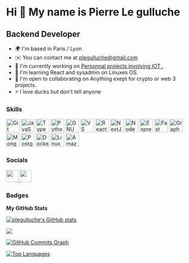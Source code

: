 Hi 👋 My name is Pierre Le gulluche
===================================

Backend Developer
-----------------

*   🌍  I'm based in Paris / Lyon
*   ✉️  You can contact me at [plegulluche@gmail.com](mailto:plegulluche@gmail.com)
*   🚀  I'm currently working on [Personnal projects involving IOT .](http://perso.com)
*   🧠  I'm learning React and sysadmin on Linuxes OS.
*   🤝  I'm open to collaborating on Anything exept for crypto or web 3 projects.
*   ⚡  I love ducks but don't tell anyone

### Skills 
<p align="left">
  <picture>
    <source media="(prefers-color-scheme: dark)" srcset="https://raw.githubusercontent.com/danielcranney/readme-generator/main/public/icons/skills/git-dark.svg" />
    <source media="(prefers-color-scheme: light)" srcset="https://raw.githubusercontent.com/danielcranney/readme-generator/main/public/icons/skills/git-colored.svg" />
    <img src="https://raw.githubusercontent.com/danielcranney/readme-generator/main/public/icons/skills/git-colored.svg" width="36" height="36" alt="Git" />
  </picture>

  <picture>
    <source media="(prefers-color-scheme: dark)" srcset="https://raw.githubusercontent.com/danielcranney/readme-generator/main/public/icons/skills/javascript-dark.svg" />
    <source media="(prefers-color-scheme: light)" srcset="https://raw.githubusercontent.com/danielcranney/readme-generator/main/public/icons/skills/javascript-colored.svg" />
    <img src="https://raw.githubusercontent.com/danielcranney/readme-generator/main/public/icons/skills/javascript-colored.svg" width="36" height="36" alt="JavaScript" />
  </picture>

  <picture>
    <source media="(prefers-color-scheme: dark)" srcset="https://raw.githubusercontent.com/danielcranney/readme-generator/main/public/icons/skills/typescript-dark.svg" />
    <source media="(prefers-color-scheme: light)" srcset="https://raw.githubusercontent.com/danielcranney/readme-generator/main/public/icons/skills/typescript-colored.svg" />
    <img src="https://raw.githubusercontent.com/danielcranney/readme-generator/main/public/icons/skills/typescript-colored.svg" width="36" height="36" alt="TypeScript" />
  </picture>

  <picture>
    <source media="(prefers-color-scheme: dark)" srcset="https://raw.githubusercontent.com/danielcranney/readme-generator/main/public/icons/skills/python-dark.svg" />
    <source media="(prefers-color-scheme: light)" srcset="https://raw.githubusercontent.com/danielcranney/readme-generator/main/public/icons/skills/python-colored.svg" />
    <img src="https://raw.githubusercontent.com/danielcranney/readme-generator/main/public/icons/skills/python-colored.svg" width="36" height="36" alt="Python" />
  </picture>

  <picture>
    <source media="(prefers-color-scheme: dark)" srcset="https://raw.githubusercontent.com/danielcranney/readme-generator/main/public/icons/skills/gnubash-dark.svg" />
    <source media="(prefers-color-scheme: light)" srcset="https://raw.githubusercontent.com/danielcranney/readme-generator/main/public/icons/skills/gnubash-colored.svg" />
    <img src="https://raw.githubusercontent.com/danielcranney/readme-generator/main/public/icons/skills/gnubash-colored.svg" width="36" height="36" alt="GNU Bash" />
  </picture>

  <picture>
    <source media="(prefers-color-scheme: dark)" srcset="https://raw.githubusercontent.com/danielcranney/readme-generator/main/public/icons/skills/visualstudiocode-dark.svg" />
    <source media="(prefers-color-scheme: light)" srcset="https://raw.githubusercontent.com/danielcranney/readme-generator/main/public/icons/skills/visualstudiocode-colored.svg" />
    <img src="https://raw.githubusercontent.com/danielcranney/readme-generator/main/public/icons/skills/visualstudiocode-colored.svg" width="36" height="36" alt="VS Code" />
  </picture>

  <picture>
    <source media="(prefers-color-scheme: dark)" srcset="https://raw.githubusercontent.com/danielcranney/readme-generator/main/public/icons/skills/react-dark.svg" />
    <source media="(prefers-color-scheme: light)" srcset="https://raw.githubusercontent.com/danielcranney/readme-generator/main/public/icons/skills/react-colored.svg" />
    <img src="https://raw.githubusercontent.com/danielcranney/readme-generator/main/public/icons/skills/react-colored.svg" width="36" height="36" alt="React" />
  </picture>
  <picture>
    <source media="(prefers-color-scheme: dark)" srcset="https://raw.githubusercontent.com/danielcranney/readme-generator/main/public/icons/skills/nextjs-dark.svg" />
    <source media="(prefers-color-scheme: light)" srcset="https://raw.githubusercontent.com/danielcranney/readme-generator/main/public/icons/skills/nextjs-colored.svg" />
    <img src="https://raw.githubusercontent.com/danielcranney/readme-generator/main/public/icons/skills/nextjs-colored.svg" width="36" height="36" alt="NextJs" />
</picture>

<picture>
    <source media="(prefers-color-scheme: dark)" srcset="https://raw.githubusercontent.com/danielcranney/readme-generator/main/public/icons/skills/nodejs-dark.svg" />
    <source media="(prefers-color-scheme: light)" srcset="https://raw.githubusercontent.com/danielcranney/readme-generator/main/public/icons/skills/nodejs-colored.svg" />
    <img src="https://raw.githubusercontent.com/danielcranney/readme-generator/main/public/icons/skills/nodejs-colored.svg" width="36" height="36" alt="NodeJS" />
</picture>

<picture>
    <source media="(prefers-color-scheme: dark)" srcset="https://raw.githubusercontent.com/danielcranney/readme-generator/main/public/icons/skills/express-dark.svg" />
    <source media="(prefers-color-scheme: light)" srcset="https://raw.githubusercontent.com/danielcranney/readme-generator/main/public/icons/skills/express-colored.svg" />
    <img src="https://raw.githubusercontent.com/danielcranney/readme-generator/main/public/icons/skills/express-colored.svg" width="36" height="36" alt="Express" />
</picture>

<picture>
    <source media="(prefers-color-scheme: dark)" srcset="https://raw.githubusercontent.com/danielcranney/readme-generator/main/public/icons/skills/fastapi-dark.svg" />
    <source media="(prefers-color-scheme: light)" srcset="https://raw.githubusercontent.com/danielcranney/readme-generator/main/public/icons/skills/fastapi-colored.svg" />
    <img src="https://raw.githubusercontent.com/danielcranney/readme-generator/main/public/icons/skills/fastapi-colored.svg" width="36" height="36" alt="Fast API" />
</picture>

<picture>
    <source media="(prefers-color-scheme: dark)" srcset="https://raw.githubusercontent.com/danielcranney/readme-generator/main/public/icons/skills/graphql-dark.svg" />
    <source media="(prefers-color-scheme: light)" srcset="https://raw.githubusercontent.com/danielcranney/readme-generator/main/public/icons/skills/graphql-colored.svg" />
    <img src="https://raw.githubusercontent.com/danielcranney/readme-generator/main/public/icons/skills/graphql-colored.svg" width="36" height="36" alt="GraphQL" />
</picture>

<picture>
    <source media="(prefers-color-scheme: dark)" srcset="https://raw.githubusercontent.com/danielcranney/readme-generator/main/public/icons/skills/mongodb-dark.svg" />
    <source media="(prefers-color-scheme: light)" srcset="https://raw.githubusercontent.com/danielcranney/readme-generator/main/public/icons/skills/mongodb-colored.svg" />
    <img src="https://raw.githubusercontent.com/danielcranney/readme-generator/main/public/icons/skills/mongodb-colored.svg" width="36" height="36" alt="MongoDB" />
</picture>

<picture>
    <source media="(prefers-color-scheme: dark)" srcset="https://raw.githubusercontent.com/danielcranney/readme-generator/main/public/icons/skills/postgresql-dark.svg" />
    <source media="(prefers-color-scheme: light)" srcset="https://raw.githubusercontent.com/danielcranney/readme-generator/main/public/icons/skills/postgresql-colored.svg" />
    <img src="https://raw.githubusercontent.com/danielcranney/readme-generator/main/public/icons/skills/postgresql-colored.svg" width="36" height="36" alt="PostgreSQL" />
</picture>

<picture>
    <source media="(prefers-color-scheme: dark)" srcset="https://raw.githubusercontent.com/danielcranney/readme-generator/main/public/icons/skills/docker-dark.svg" />
    <source media="(prefers-color-scheme: light)" srcset="https://raw.githubusercontent.com/danielcranney/readme-generator/main/public/icons/skills/docker-colored.svg" />
    <img src="https://raw.githubusercontent.com/danielcranney/readme-generator/main/public/icons/skills/docker-colored.svg" width="36" height="36" alt="Docker" />
</picture>

<picture>
    <source media="(prefers-color-scheme: dark)" srcset="https://raw.githubusercontent.com/danielcranney/readme-generator/main/public/icons/skills/linux-dark.svg" />
    <source media="(prefers-color-scheme: light)" srcset="https://raw.githubusercontent.com/danielcranney/readme-generator/main/public/icons/skills/linux-colored.svg" />
    <img src="https://raw.githubusercontent.com/danielcranney/readme-generator/main/public/icons/skills/linux-colored.svg" width="36" height="36" alt="Linux" />
</picture>

<picture>
    <source media="(prefers-color-scheme: dark)" srcset="https://raw.githubusercontent.com/danielcranney/readme-generator/main/public/icons/skills/aws-dark.svg" />
    <source media="(prefers-color-scheme: light)" srcset="https://raw.githubusercontent.com/danielcranney/readme-generator/main/public/icons/skills/aws-colored.svg" />
    <img src="https://raw.githubusercontent.com/danielcranney/readme-generator/main/public/icons/skills/aws-colored.svg" width="36" height="36" alt="Amazon Web Services" />
</picture>

</p>
                    

### Socials 
<p align="left"> <a href="https://www.github.com/plegulluche" target="_blank" rel="noreferrer"> <picture> <source media="(prefers-color-scheme: dark)" srcset="https://raw.githubusercontent.com/danielcranney/readme-generator/main/public/icons/socials/github-dark.svg" /> <source media="(prefers-color-scheme: light)" srcset="https://raw.githubusercontent.com/danielcranney/readme-generator/main/public/icons/socials/github.svg" /> <img src="https://raw.githubusercontent.com/danielcranney/readme-generator/main/public/icons/socials/github.svg" width="32" height="32" /> </picture> </a> <a href="https://www.linkedin.com/in/plegulluche" target="_blank" rel="noreferrer"> <picture> <source media="(prefers-color-scheme: dark)" srcset="https://raw.githubusercontent.com/danielcranney/readme-generator/main/public/icons/socials/linkedin-dark.svg" /> <source media="(prefers-color-scheme: light)" srcset="https://raw.githubusercontent.com/danielcranney/readme-generator/main/public/icons/socials/linkedin.svg" /> <img src="https://raw.githubusercontent.com/danielcranney/readme-generator/main/public/icons/socials/linkedin.svg" width="32" height="32" /> </picture> </a></p>

### Badges

<b>My GitHub Stats</b>

<a href="http://www.github.com/plegulluche"><img src="https://github-readme-stats.vercel.app/api?username=plegulluche&show_icons=true&hide=&count_private=true&title_color=84cc16&text_color=ffffff&icon_color=0891b2&bg_color=1c1917&hide_border=true&show_icons=true" alt="plegulluche's GitHub stats" /></a>

<a href="http://www.github.com/plegulluche"><img src="https://github-readme-streak-stats.herokuapp.com/?user=plegulluche&stroke=ffffff&background=1c1917&ring=84cc16&fire=84cc16&currStreakNum=ffffff&currStreakLabel=84cc16&sideNums=ffffff&sideLabels=ffffff&dates=ffffff&hide_border=true" /></a>

<a href="http://www.github.com/plegulluche"><img src="https://github-readme-activity-graph.cyclic.app/graph?username=plegulluche&bg_color=1c1917&color=ffffff&line=0891b2&point=ffffff&area_color=1c1917&area=true&hide_border=true&custom_title=GitHub%20Commits%20Graph" alt="GitHub Commits Graph" /></a>

<a href="https://github.com/plegulluche" align="left"><img src="https://github-readme-stats.vercel.app/api/top-langs/?username=plegulluche&langs_count=10&title_color=84cc16&text_color=ffffff&icon_color=0891b2&bg_color=1c1917&hide_border=true&locale=en&custom_title=Top%20%Languages" alt="Top Languages" /></a>
